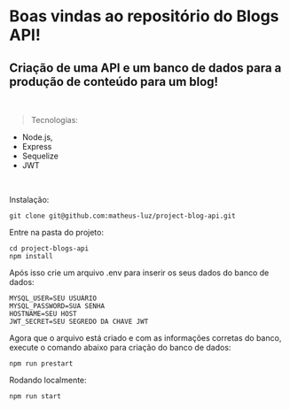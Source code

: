 # Boas vindas ao repositório do Blogs API!

<h2>Criação de uma API e um banco de dados para a produção de conteúdo para um blog!</h2>

</br>

 > Tecnologias: 

- Node.js, 
- Express
- Sequelize
- JWT


</br>

Instalação:

    git clone git@github.com:matheus-luz/project-blog-api.git

Entre na pasta do projeto:

    cd project-blogs-api
    npm install

Após isso crie um arquivo .env para inserir os seus dados do banco de dados:

    MYSQL_USER=SEU USUÁRIO
    MYSQL_PASSWORD=SUA SENHA
    HOSTNAME=SEU HOST
    JWT_SECRET=SEU SEGREDO DA CHAVE JWT
    
Agora que o arquivo está criado e com as informações corretas do banco, execute o comando abaixo para criação do banco de dados:

    npm run prestart

Rodando localmente:

    npm run start